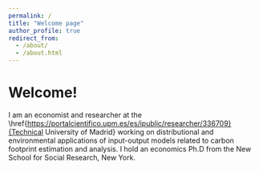 ```yaml
---
permalink: /
title: "Welcome page"
author_profile: true
redirect_from: 
  - /about/
  - /about.html
---
```


Welcome!
======
I am an economist and researcher at the \href{https://portalcientifico.upm.es/es/ipublic/researcher/336709}{Technical University of Madrid} working on distributional and environmental applications of input-output models related to carbon footprint estimation and analysis. I hold an economics Ph.D from the New School for Social Research, New York.
